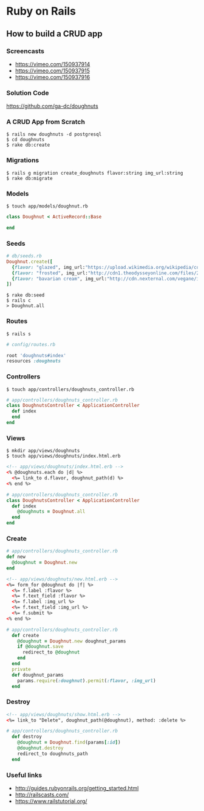 # Ruby on Rails

## How to build a CRUD app

### Screencasts

- https://vimeo.com/150937914
- https://vimeo.com/150937915
- https://vimeo.com/150937916

### Solution Code

https://github.com/ga-dc/doughnuts

### A CRUD App from Scratch

    $ rails new doughnuts -d postgresql
    $ cd doughnuts
    $ rake db:create

### Migrations

    $ rails g migration create_doughnuts flavor:string img_url:string
    $ rake db:migrate

### Models

    $ touch app/models/doughnut.rb

```rb
class Doughnut < ActiveRecord::Base

end
```

### Seeds

```rb
# db/seeds.rb
Doughnut.create([
  {flavor: "glazed", img_url:"https://upload.wikimedia.org/wikipedia/commons/a/a5/Glazed-Donut.jpg"},
  {flavor: "frosted", img_url:"http://cdn1.theodysseyonline.com/files/2015/11/06/635824216505743270937342224_strawberry%20donut.jpg"},
  {flavor: "bavarian cream", img_url:"http://cdn.nexternal.com/vegane/images/BavarianCremeDonutLG.jpg"},
])
```

    $ rake db:seed
    $ rails c
    > Doughnut.all

### Routes

    $ rails s

```rb
# config/routes.rb

root 'doughnuts#index'
resources :doughnuts
```

### Controllers

    $ touch app/controllers/doughnuts_controller.rb

```rb
# app/controllers/doughnuts_controller.rb
class DoughnutsController < ApplicationController
  def index
  end
end
```

### Views

    $ mkdir app/views/doughnuts
    $ touch app/views/doughnuts/index.html.erb

```html
<!-- app/views/doughnuts/index.html.erb -->
<% @doughnuts.each do |d| %>
  <%= link_to d.flavor, doughnut_path(d) %>
<% end %>
```

```rb
# app/controllers/doughnuts_controller.rb
class DoughnutsController < ApplicationController
  def index
    @doughnuts = Doughnut.all
  end
end
```

### Create

```rb
# app/controllers/doughnuts_controller.rb
def new
  @doughnut = Doughnut.new
end
```

```html
<!-- app/views/doughnuts/new.html.erb -->
<%= form_for @doughnut do |f| %>
  <%= f.label :flavor %>
  <%= f.text_field :flavor %>
  <%= f.label :img_url %>
  <%= f.text_field :img_url %>
  <%= f.submit %>
<% end %>
```

```rb
# app/controllers/doughnuts_controller.rb
  def create
    @doughnut = Doughnut.new doughnut_params
    if @doughnut.save
      redirect_to @doughnut
    end
  end
  private
  def doughnut_params
    params.require(:doughnut).permit(:flavor, :img_url)
  end
```

### Destroy

```html
<!-- app/views/doughnuts/show.html.erb -->
<%= link_to "Delete", doughnut_path(@doughnut), method: :delete %>
```

```rb
# app/controllers/doughnuts_controller.rb
  def destroy
    @doughnut = Doughnut.find(params[:id])
    @doughnut.destroy
    redirect_to doughnuts_path
  end
```

### Useful links

- http://guides.rubyonrails.org/getting_started.html
- http://railscasts.com/
- https://www.railstutorial.org/